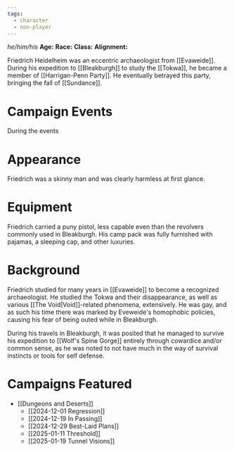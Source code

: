```yaml
---
tags:
  - character
  - non-player
---
```

_he/him/his_
**Age:**
**Race:**
**Class:**
**Alignment:**

Friedrich Heidelheim was an eccentric archaeologist from [[Evaweide]]. During his expedition to [[Bleakburgh]] to study the [[Tokwa]], he became a member of [[Harrigan-Penn Party]]. He eventually betrayed this party, bringing the fall of [[Sundance]].

# Campaign Events

During the events

# Appearance

Friedrich was a skinny man and was clearly harmless at first glance.

# Equipment

Friedrich carried a puny pistol, less capable even than the revolvers commonly used in Bleakburgh. His camp pack was fully furnished with pajamas, a sleeping cap, and other luxuries.

# Background

Friedrich studied for many years in [[Evaweide]] to become a recognized archaeologist. He studied the Tokwa and their disappearance, as well as various [[The Void|Void]]-related phenomena, extensively. He was gay, and as such his time there was marked by Eveweide's homophobic policies, causing his fear of being outed while in Bleakburgh. 

During his travels in Bleakburgh, it was posited that he managed to survive his expedition to [[Wolf's Spine Gorge]] entirely through cowardice and/or common sense, as he was noted to not have much in the way of survival instincts or tools for self defense.

# Campaigns Featured

- [[Dungeons and Deserts]]
	- [[2024-12-01 Regression]]
	- [[2024-12-19 In Passing]]
	- [[2024-12-29 Best-Laid Plans]]
	- [[2025-01-11 Threshold]]
	- [[2025-01-19 Tunnel Visions]]